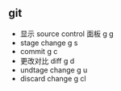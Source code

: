 ## git

- 显示 source control 面板 <leader> g g
- stage change <leader> g s
- commit <leader> g c
- 更改对比 diff <leader> g d
- undtage change <leader> g u
- discard change <leader> g cl 